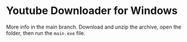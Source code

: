 # Youtube Downloader for Windows

More info in the main branch. Download and unzip the archive, open the folder, then run the `main.exe` file.